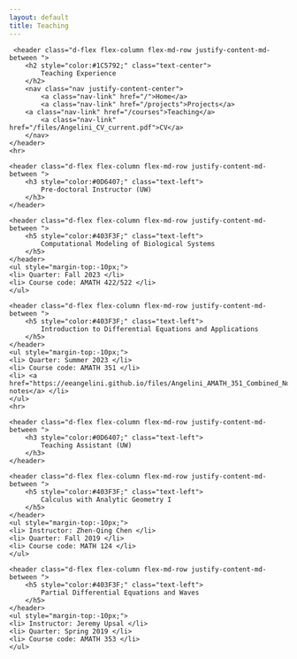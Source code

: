 ```yaml
---
layout: default
title: Teaching
---
```

<head>
    <meta charset="utf-8">
    <title>Teaching</title>
    <meta name="viewport" content="width=device-width, initial-scale=1">
    <link rel="canonical" href="https://eeangelini.github.io/courses">
    <link rel="stylesheet" href="https://maxcdn.bootstrapcdn.com/bootstrap/4.0.0-beta.3/css/bootstrap.min.css" integrity="sha384-Zug+QiDoJOrZ5t4lssLdxGhVrurbmBWopoEl+M6BdEfwnCJZtKxi1KgxUyJq13dy" crossorigin="anonymous">
    <link rel="stylesheet" href="files/main.css">      
</head>

<body>
<div>

     <header class="d-flex flex-column flex-md-row justify-content-md-between ">
        <h2 style="color:#1C5792;" class="text-center">
            Teaching Experience
        </h2>
        <nav class="nav justify-content-center">
            <a class="nav-link" href="/">Home</a>
            <a class="nav-link" href="/projects">Projects</a>
	    <a class="nav-link" href="/courses">Teaching</a>
            <a class="nav-link" href="/files/Angelini_CV_current.pdf">CV</a>
        </nav>
    </header>
    <hr>
    
    <header class="d-flex flex-column flex-md-row justify-content-md-between ">
        <h3 style="color:#0D6407;" class="text-left">
            Pre-doctoral Instructor (UW)
        </h3>
    </header>

    <header class="d-flex flex-column flex-md-row justify-content-md-between ">
        <h5 style="color:#403F3F;" class="text-left">
            Computational Modeling of Biological Systems
        </h5>
    </header>
    <ul style="margin-top:-10px;">
	<li> Quarter: Fall 2023 </li>
	<li> Course code: AMATH 422/522 </li>
    </ul>

    <header class="d-flex flex-column flex-md-row justify-content-md-between ">
        <h5 style="color:#403F3F;" class="text-left">
            Introduction to Differential Equations and Applications
        </h5>
    </header>
    <ul style="margin-top:-10px;">
	<li> Quarter: Summer 2023 </li>
	<li> Course code: AMATH 351 </li>
    <li> <a href="https://eeangelini.github.io/files/Angelini_AMATH_351_Combined_Notes.pdf">Course notes</a> </li>
    </ul>
    <hr>

    <header class="d-flex flex-column flex-md-row justify-content-md-between ">
        <h3 style="color:#0D6407;" class="text-left">
            Teaching Assistant (UW)
        </h3>
    </header>

    <header class="d-flex flex-column flex-md-row justify-content-md-between ">
        <h5 style="color:#403F3F;" class="text-left">
            Calculus with Analytic Geometry I
        </h5>
    </header>
    <ul style="margin-top:-10px;">
	<li> Instructor: Zhen-Qing Chen </li>
	<li> Quarter: Fall 2019 </li>
	<li> Course code: MATH 124 </li>
    </ul>

    <header class="d-flex flex-column flex-md-row justify-content-md-between ">
        <h5 style="color:#403F3F;" class="text-left">
            Partial Differential Equations and Waves
        </h5>
    </header>
    <ul style="margin-top:-10px;">
	<li> Instructor: Jeremy Upsal </li>
	<li> Quarter: Spring 2019 </li>
	<li> Course code: AMATH 353 </li>
    </ul>

    
</div>